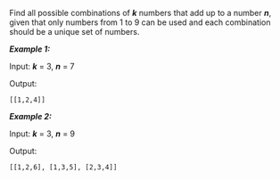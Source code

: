 Find all possible combinations of ***k*** numbers that add up to a number ***n***, given that only numbers from 1 to 9 can be used and each combination should be a unique set of numbers.

***Example 1:***

Input: ***k*** = 3, ***n*** = 7

Output:
```
[[1,2,4]]
```

***Example 2:***

Input: ***k*** = 3, ***n*** = 9

Output:
```
[[1,2,6], [1,3,5], [2,3,4]]
```
